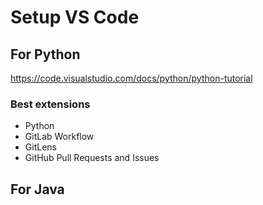 # Setup VS Code

## For Python

https://code.visualstudio.com/docs/python/python-tutorial

### Best extensions
* Python
* GitLab Workflow
* GitLens
* GitHub Pull Requests and Issues

## For Java
